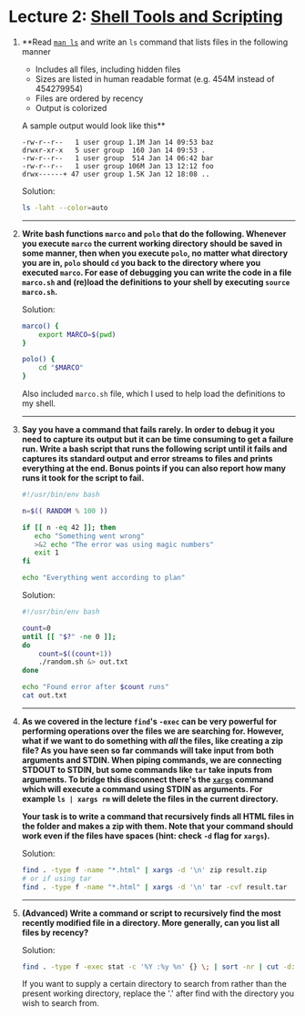 # Lecture 2: [Shell Tools and Scripting](https://missing.csail.mit.edu/2020/shell-tools/)


1. **Read [`man ls`](https://www.man7.org/linux/man-pages/man1/ls.1.html) and write an `ls` command that lists files in the following manner

    - Includes all files, including hidden files
    - Sizes are listed in human readable format (e.g. 454M instead of 454279954)
    - Files are ordered by recency
    - Output is colorized

    A sample output would look like this**

    ```
    -rw-r--r--   1 user group 1.1M Jan 14 09:53 baz
    drwxr-xr-x   5 user group  160 Jan 14 09:53 .
    -rw-r--r--   1 user group  514 Jan 14 06:42 bar
    -rw-r--r--   1 user group 106M Jan 13 12:12 foo
    drwx------+ 47 user group 1.5K Jan 12 18:08 ..
    ```

    Solution:
    ```bash
    ls -laht --color=auto
    ```

    ---
1. **Write bash functions  `marco` and `polo` that do the following.
Whenever you execute `marco` the current working directory should be saved in some manner, then when you execute `polo`, no matter what directory you are in, `polo` should `cd` you back to the directory where you executed `marco`.
For ease of debugging you can write the code in a file `marco.sh` and (re)load the definitions to your shell by executing `source marco.sh`.**

    Solution:
    ```bash
    marco() {
        export MARCO=$(pwd)
    }

    polo() {
        cd "$MARCO"
    }
    ```
    Also included `marco.sh` file, which I used to help load the definitions to my shell.

    ---
1. **Say you have a command that fails rarely. In order to debug it you need to capture its output but it can be time consuming to get a failure run.
Write a bash script that runs the following script until it fails and captures its standard output and error streams to files and prints everything at the end.
Bonus points if you can also report how many runs it took for the script to fail.**

    ```bash
    #!/usr/bin/env bash

    n=$(( RANDOM % 100 ))

    if [[ n -eq 42 ]]; then
       echo "Something went wrong"
       >&2 echo "The error was using magic numbers"
       exit 1
    fi

    echo "Everything went according to plan"
    ```

    Solution:
    ```bash
    #!/usr/bin/env bash

    count=0
    until [[ "$?" -ne 0 ]];
    do
        count=$((count+1))
        ./random.sh &> out.txt
    done

    echo "Found error after $count runs"
    cat out.txt
    ```

    ---
1. **As we covered in the lecture `find`'s `-exec` can be very powerful for performing operations over the files we are searching for.
However, what if we want to do something with _all_ the files, like creating a zip file?
As you have seen so far commands will take input from both arguments and STDIN.
When piping commands, we are connecting STDOUT to STDIN, but some commands like `tar` take inputs from arguments.
To bridge this disconnect there's the [`xargs`](https://www.man7.org/linux/man-pages/man1/xargs.1.html) command which will execute a command using STDIN as arguments.
For example `ls | xargs rm` will delete the files in the current directory.**

    **Your task is to write a command that recursively finds all HTML files in the folder and makes a zip with them. Note that your command should work even if the files have spaces (hint: check `-d` flag for `xargs`).**

    Solution:
    ```bash
    find . -type f -name "*.html" | xargs -d '\n' zip result.zip
    # or if using tar
    find . -type f -name "*.html" | xargs -d '\n' tar -cvf result.tar
    ```

    ---
1. **(Advanced) Write a command or script to recursively find the most recently modified file in a directory. More generally, can you list all files by recency?**

    Solution:
    ```bash
    find . -type f -exec stat -c '%Y :%y %n' {} \; | sort -nr | cut -d: -f2- | head
    ```

    If you want to supply a certain directory to search from rather than the present working directory, replace the '.' after find with the directory you wish to search from.
